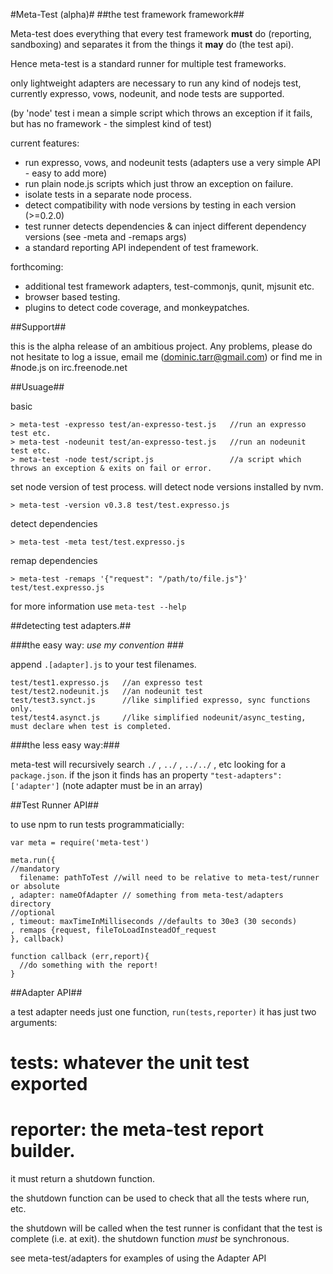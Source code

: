 
#Meta-Test (alpha)#
##the test framework framework##

Meta-test does everything that every test framework **must** do (reporting, sandboxing) and separates it from the things it  **may** do (the test api). 

Hence meta-test is a standard runner for multiple test frameworks. 

only lightweight adapters are necessary to run any kind of nodejs test, currently expresso, vows, nodeunit, and node tests are supported.

(by 'node' test i mean a simple script which throws an exception if it fails, but has no framework - the simplest kind of test)

current features:

  * run expresso, vows, and nodeunit tests (adapters use a very simple API - easy to add more)
  * run plain node.js scripts which just throw an exception on failure.
  * isolate tests in a separate node process.
  * detect compatibility with node versions by testing in each version (>=0.2.0)
  * test runner detects dependencies & can inject different dependency versions (see -meta and -remaps args)
  * a standard reporting API independent of test framework.

forthcoming:

  * additional test framework adapters,  test-commonjs, qunit, mjsunit etc.
  * browser based testing.
  * plugins to detect code coverage, and monkeypatches.

##Support##

this is the alpha release of an ambitious project. Any problems, please do not hesitate to log a issue, email me (dominic.tarr@gmail.com) or find me in #node.js on irc.freenode.net

##Usuage##

basic

    > meta-test -expresso test/an-expresso-test.js   //run an expresso test etc.
    > meta-test -nodeunit test/an-expresso-test.js   //run an nodeunit test etc.
    > meta-test -node test/script.js                 //a script which throws an exception & exits on fail or error.

set node version of test process. will detect node versions installed by nvm.

    > meta-test -version v0.3.8 test/test.expresso.js
    
detect dependencies

    > meta-test -meta test/test.expresso.js
    
remap dependencies

    > meta-test -remaps '{"request": "/path/to/file.js"}' test/test.expresso.js

for more information use `meta-test --help`

##detecting test adapters.##

###the easy way: <i> use my convention </i> ###

append `.[adapter].js` to your test filenames.

    test/test1.expresso.js   //an expresso test
    test/test2.nodeunit.js   //an nodeunit test
    test/test3.synct.js      //like simplified expresso, sync functions only.
    test/test4.asynct.js     //like simplified nodeunit/async_testing, must declare when test is completed.
    
###the less easy way:###

meta-test will recursively search `./` , `../` ,  `../../` , etc looking for a `package.json`.
if the json it finds has an property `"test-adapters": ['adapter']` (note adapter must be in an array)


##Test Runner API##

to use npm to run tests programmaticially:

    var meta = require('meta-test')
    
    meta.run({
    //mandatory
      filename: pathToTest //will need to be relative to meta-test/runner or absolute
    , adapter: nameOfAdapter // something from meta-test/adapters directory
    //optional
    , timeout: maxTimeInMilliseconds //defaults to 30e3 (30 seconds)
    , remaps {request, fileToLoadInsteadOf_request
    }, callback)
    
    function callback (err,report){
      //do something with the report!
    }


##Adapter API##

a test adapter needs just one function, `run(tests,reporter)` 
it has just two arguments:

 # tests: whatever the unit test exported
 # reporter: the meta-test report builder.

it must return a shutdown function.

the shutdown function can be used to check that all the tests where run, etc.

the shutdown will be called when the test runner is confidant that the test is complete (i.e. at exit). 
the shutdown function *must* be synchronous.

see meta-test/adapters for examples of using the Adapter API